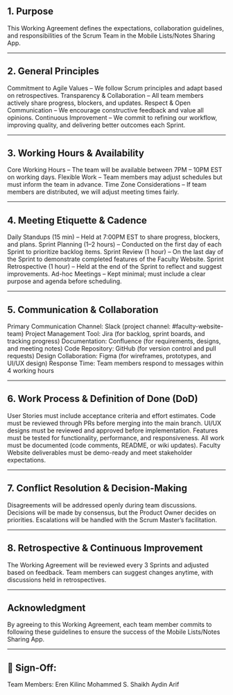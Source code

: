 ## **1. Purpose**
This Working Agreement defines the expectations, collaboration guidelines, and responsibilities of the Scrum Team in the Mobile Lists/Notes Sharing App.

---

## **2. General Principles**
Commitment to Agile Values – We follow Scrum principles and adapt based on retrospectives.
Transparency & Collaboration – All team members actively share progress, blockers, and updates.
Respect & Open Communication – We encourage constructive feedback and value all opinions.
Continuous Improvement – We commit to refining our workflow, improving quality, and delivering better outcomes each Sprint.

---

## **3. Working Hours & Availability**

Core Working Hours – The team will be available between 7PM – 10PM EST on working days.
Flexible Work – Team members may adjust schedules but must inform the team in advance.
Time Zone Considerations – If team members are distributed, we will adjust meeting times fairly.

---

## **4. Meeting Etiquette & Cadence**

Daily Standups (15 min) – Held at 7:00PM EST to share progress, blockers, and plans.
Sprint Planning (1–2 hours) – Conducted on the first day of each Sprint to prioritize backlog items.
Sprint Review (1 hour) – On the last day of the Sprint to demonstrate completed features of the Faculty Website.
Sprint Retrospective (1 hour) – Held at the end of the Sprint to reflect and suggest improvements.
Ad-hoc Meetings – Kept minimal; must include a clear purpose and agenda before scheduling.

---

## **5. Communication & Collaboration**

Primary Communication Channel: Slack (project channel: #faculty-website-team)
Project Management Tool: Jira (for backlog, sprint boards, and tracking progress)
Documentation: Confluence (for requirements, designs, and meeting notes)
Code Repository: GitHub (for version control and pull requests)
Design Collaboration: Figma (for wireframes, prototypes, and UI/UX design)
Response Time: Team members respond to messages within 4 working hours

---

## **6. Work Process & Definition of Done (DoD)**

User Stories must include acceptance criteria and effort estimates.
Code must be reviewed through PRs before merging into the main branch.
UI/UX designs must be reviewed and approved before implementation.
Features must be tested for functionality, performance, and responsiveness.
All work must be documented (code comments, README, or wiki updates).
Faculty Website deliverables must be demo-ready and meet stakeholder expectations.

---

## **7. Conflict Resolution & Decision-Making**

Disagreements will be addressed openly during team discussions.
Decisions will be made by consensus, but the Product Owner decides on priorities.
Escalations will be handled with the Scrum Master’s facilitation.

---

## **8. Retrospective & Continuous Improvement**

The Working Agreement will be reviewed every 3 Sprints and adjusted based on feedback.
Team members can suggest changes anytime, with discussions held in retrospectives.

---

## **Acknowledgment**

By agreeing to this Working Agreement, each team member commits to following these guidelines to ensure the success of the Mobile Lists/Notes Sharing App.

---

## **📝 Sign-Off:**
Team Members:
Eren Kilinc
Mohammed S. Shaikh
Aydin Arif
